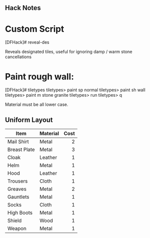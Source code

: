 Hack Notes
----------

# Custom Script
[DFHack]# reveal-des

Reveals designated tiles, useful
for ignoring damp / warm stone
cancellations

# Paint rough wall:
[DFHack]# tiletypes
tiletypes> paint sp normal
tiletypes> paint sh wall
tiletypes> paint m stone granite
tiletypes> run
tiletypes> q

Material must be all lower case.


Uniform Layout
--------------
| Item         | Material | Cost |
| ------------ | -------- | ----:|
| Mail Shirt   | Metal    | 2    |
| Breast Plate | Metal    | 3    |
| Cloak        | Leather  | 1    |
| Helm         | Metal    | 1    |
| Hood         | Leather  | 1    |
| Trousers     | Cloth    | 1    |
| Greaves      | Metal    | 2    |
| Gauntlets    | Metal    | 1    |
| Socks        | Cloth    | 1    |
| High Boots   | Metal    | 1    |
| Shield       | Wood     | 1    |
| Weapon       | Metal    | 1    |

